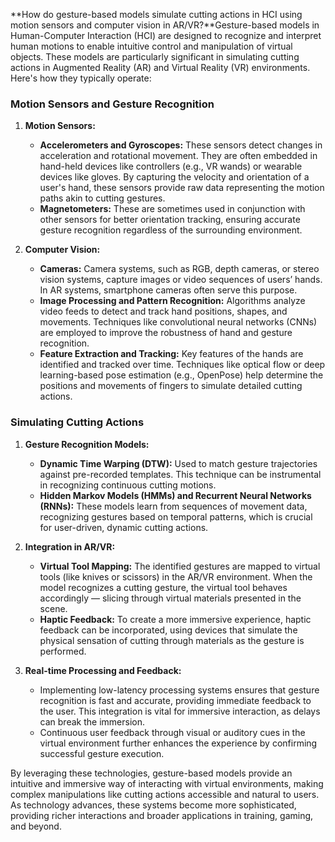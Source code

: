 **How do gesture-based models simulate cutting actions in HCI using motion sensors and computer vision in AR/VR?**Gesture-based models in Human-Computer Interaction (HCI) are designed to recognize and interpret human motions to enable intuitive control and manipulation of virtual objects. These models are particularly significant in simulating cutting actions in Augmented Reality (AR) and Virtual Reality (VR) environments. Here's how they typically operate:

### Motion Sensors and Gesture Recognition

1. **Motion Sensors:**
   - **Accelerometers and Gyroscopes:** These sensors detect changes in acceleration and rotational movement. They are often embedded in hand-held devices like controllers (e.g., VR wands) or wearable devices like gloves. By capturing the velocity and orientation of a user's hand, these sensors provide raw data representing the motion paths akin to cutting gestures.
   - **Magnetometers:** These are sometimes used in conjunction with other sensors for better orientation tracking, ensuring accurate gesture recognition regardless of the surrounding environment.

2. **Computer Vision:**
   - **Cameras:** Camera systems, such as RGB, depth cameras, or stereo vision systems, capture images or video sequences of users’ hands. In AR systems, smartphone cameras often serve this purpose.
   - **Image Processing and Pattern Recognition:** Algorithms analyze video feeds to detect and track hand positions, shapes, and movements. Techniques like convolutional neural networks (CNNs) are employed to improve the robustness of hand and gesture recognition.
   - **Feature Extraction and Tracking:** Key features of the hands are identified and tracked over time. Techniques like optical flow or deep learning-based pose estimation (e.g., OpenPose) help determine the positions and movements of fingers to simulate detailed cutting actions.

### Simulating Cutting Actions

1. **Gesture Recognition Models:**
   - **Dynamic Time Warping (DTW):** Used to match gesture trajectories against pre-recorded templates. This technique can be instrumental in recognizing continuous cutting motions.
   - **Hidden Markov Models (HMMs) and Recurrent Neural Networks (RNNs):** These models learn from sequences of movement data, recognizing gestures based on temporal patterns, which is crucial for user-driven, dynamic cutting actions.

2. **Integration in AR/VR:**
   - **Virtual Tool Mapping:** The identified gestures are mapped to virtual tools (like knives or scissors) in the AR/VR environment. When the model recognizes a cutting gesture, the virtual tool behaves accordingly — slicing through virtual materials presented in the scene.
   - **Haptic Feedback:** To create a more immersive experience, haptic feedback can be incorporated, using devices that simulate the physical sensation of cutting through materials as the gesture is performed.

3. **Real-time Processing and Feedback:**
   - Implementing low-latency processing systems ensures that gesture recognition is fast and accurate, providing immediate feedback to the user. This integration is vital for immersive interaction, as delays can break the immersion.
   - Continuous user feedback through visual or auditory cues in the virtual environment further enhances the experience by confirming successful gesture execution.

By leveraging these technologies, gesture-based models provide an intuitive and immersive way of interacting with virtual environments, making complex manipulations like cutting actions accessible and natural to users. As technology advances, these systems become more sophisticated, providing richer interactions and broader applications in training, gaming, and beyond.